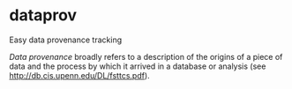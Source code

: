 # dataprov
Easy data provenance tracking

*Data provenance* broadly refers to a description of the origins of a piece of data and the process by which it arrived in a database or analysis (see http://db.cis.upenn.edu/DL/fsttcs.pdf).
